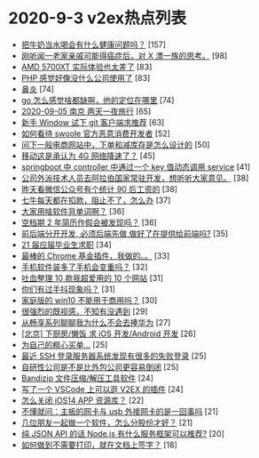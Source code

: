 # 2020-9-3 v2ex热点列表

+ [把牛奶当水喝会有什么健康问题吗？](https://www.v2ex.com/t/703741#reply157) [157]
+ [刚听闻一老家亲戚可能得癌症后，对 X 漂一族的思考。](https://www.v2ex.com/t/703786#reply98) [98]
+ [AMD 5700XT 实际体验也太差了](https://www.v2ex.com/t/703750#reply83) [83]
+ [PHP 感觉好像没什么公司使用了](https://www.v2ex.com/t/703877#reply83) [83]
+ [鼻炎](https://www.v2ex.com/t/703757#reply74) [74]
+ [go 怎么感觉啥都缺啊，他的定位在哪里](https://www.v2ex.com/t/703947#reply74) [74]
+ [2020-09-05 南京 两天一夜旅行](https://www.v2ex.com/t/703822#reply65) [65]
+ [新手 Window 试下 git 客户端求推荐](https://www.v2ex.com/t/703849#reply63) [63]
+ [如何看待 swoole 官方恶意消费开发者](https://www.v2ex.com/t/703874#reply52) [52]
+ [问下一般电商网站中，下单和减库存是怎么设计的](https://www.v2ex.com/t/703857#reply50) [50]
+ [移动这是承认为 4G 网络降速了？](https://www.v2ex.com/t/703825#reply45) [45]
+ [springboot 中 controller 中通过一个 key 值动态调用 service](https://www.v2ex.com/t/703791#reply41) [41]
+ [公司外派技术人员去阿拉伯国家常驻开发，想听听大家意见。](https://www.v2ex.com/t/703962#reply38) [38]
+ [昨天看微信公众号有个统计 90 后工资的](https://www.v2ex.com/t/703739#reply38) [38]
+ [七牛每天都在扣款，阻止不了，怎么办](https://www.v2ex.com/t/703742#reply37) [37]
+ [大家用啥软件背单词啊？](https://www.v2ex.com/t/703846#reply36) [36]
+ [空档期 2 年简历作假会被发现吗？](https://www.v2ex.com/t/703953#reply36) [36]
+ [前后端分开开发, 必须后端先做,做好了在提供给前端吗?](https://www.v2ex.com/t/703788#reply35) [35]
+ [21 届应届毕业生求职](https://www.v2ex.com/t/703734#reply34) [34]
+ [最棒的 Chrome 基金插件，我做的。。](https://www.v2ex.com/t/703945#reply33) [33]
+ [手机软件装多了手机会变重吗？](https://www.v2ex.com/t/703753#reply32) [32]
+ [吐血整理 10 款我超爱用的 10 个网站](https://www.v2ex.com/t/703759#reply31) [31]
+ [你们有过手抖现象吗？](https://www.v2ex.com/t/703968#reply31) [31]
+ [家庭版的 win10 不能用于商用吗？](https://www.v2ex.com/t/703800#reply30) [30]
+ [很强烈的既视感，不知有没遇到](https://www.v2ex.com/t/703809#reply29) [29]
+ [从畅享系列聊聊我为什么不会去捧华为](https://www.v2ex.com/t/703980#reply27) [27]
+ [[北京] 下厨房/懒饭 求 iOS 开发/Android 开发](https://www.v2ex.com/t/703803#reply26) [26]
+ [为自己的粗心买单...](https://www.v2ex.com/t/703826#reply25) [25]
+ [最近 SSH 登录服务器系统发现有很多的失败登录](https://www.v2ex.com/t/703864#reply25) [25]
+ [自研性公司是不是比外包公司更容易倒闭](https://www.v2ex.com/t/703873#reply25) [25]
+ [Bandizip 文件压缩/解压工具软件](https://www.v2ex.com/t/703850#reply24) [24]
+ [写了一个 VSCode 上可以逛 V2EX 的插件](https://www.v2ex.com/t/703733#reply24) [24]
+ [怎么关闭 iOS14 APP 资源库？](https://www.v2ex.com/t/703737#reply22) [22]
+ [不懂就问：主板的网卡与 usb 外接网卡的是一回事吗](https://www.v2ex.com/t/703751#reply21) [21]
+ [几位朋友一起做一个软件，怎么分股份才好？](https://www.v2ex.com/t/703784#reply21) [21]
+ [纯 JSON API 的话 Node.js 有什么服务框架可以推荐?](https://www.v2ex.com/t/703925#reply20) [20]
+ [如何做到不需要打印，就在文档上签字？](https://www.v2ex.com/t/703783#reply18) [18]
